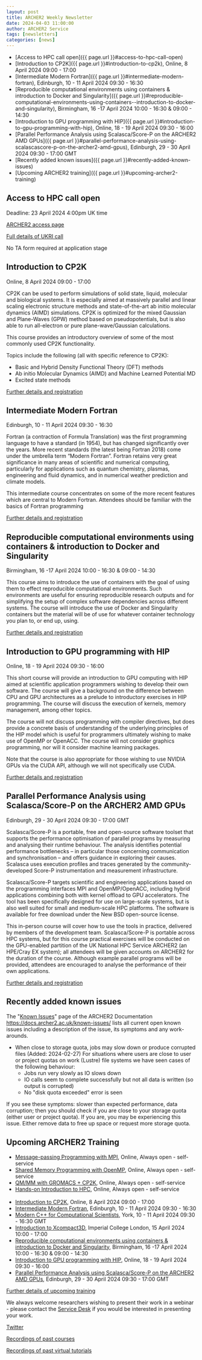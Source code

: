 ```yaml
---
layout: post
title: ARCHER2 Weekly Newsletter
date: 2024-04-03 11:00:00
author: ARCHER2 Service
tags: [newsletters] 
categories: [news]
---
```


- [Access to HPC call open]({{ page.url }}#access-to-hpc-call-open)
- [Introduction to CP2K]({{ page.url }}#introduction-to-cp2k), Online, 8 April 2024 09:00 - 17:00 
- [Intermediate Modern Fortran]({{ page.url }}#intermediate-modern-fortran), Edinburgh, 10 - 11 April 2024 09:30 - 16:30 
- [Reproducible computational environments using containers &amp; introduction to Docker and Singularity]({{ page.url }}#reproducible-computational-environments-using-containers--introduction-to-docker-and-singularity), Birmingham, 16 -17 April 2024 10:00 - 16:30 & 09:00 - 14:30
- [Introduction to GPU programming with HIP]({{ page.url }}#introduction-to-gpu-programming-with-hip), Online, 18 - 19 April 2024 09:30 - 16:00 
- [Parallel Performance Analysis using Scalasca/Score-P on the ARCHER2 AMD GPUs]({{ page.url }}#parallel-performance-analysis-using-scalascascore-p-on-the-archer2-amd-gpus), Edinburgh, 29 - 30 April 2024 09:30 - 17:00 GMT 
- [Recently added known issues]({{ page.url }}#recently-added-known-issues)
- [Upcoming ARCHER2 training]({{ page.url }}#upcoming-archer2-training)

<!--more-->





## Access to HPC call open

Deadline: 23 April 2024 4:00pm UK time

[ARCHER2 access page](https://www.archer2.ac.uk/support-access/access.html#archer2-time-calls)

[Full details of UKRI call](https://www.ukri.org/opportunity/access-to-high-performance-computing-facilities-2024/)

No TA form required at application stage



## Introduction to CP2K

Online, 8 April 2024 09:00 - 17:00 

CP2K can be used to perform simulations of solid state, liquid, molecular and biological systems. It is especially aimed at massively parallel and linear scaling electronic structure methods and state-of-the-art ab initio molecular dynamics (AIMD) simulations. CP2K is optimized for the mixed Gaussian and Plane-Waves (GPW) method based on pseudopotentials, but is also able to run all-electron or pure plane-wave/Gaussian calculations. 

This course provides an introductory overview of some of the most commonly used CP2K functionality. 

Topics include the following (all with specific reference to CP2K):

-    Basic and Hybrid Density Functional Theory (DFT) methods
-    Ab initio Molecular Dynamics (AIMD) and Machine Learned Potential MD
-    Excited state methods

[Further details and registration](https://www.archer2.ac.uk/training/#upcoming-training)



## Intermediate Modern Fortran

Edinburgh, 10 - 11 April 2024 09:30 - 16:30

Fortran (a contraction of Formula Translation) was the first programming language to have a standard (in 1954), but has changed significantly over the years. More recent standards (the latest being Fortran 2018) come under the umbrella term “Modern Fortran”. Fortran retains very great significance in many areas of scientific and numerical computing, particularly for applications such as quantum chemistry, plasmas, engineering and fluid dynamics, and in numerical weather prediction and climate models.

This intermediate course concentrates on some of the more recent features which are central to Modern Fortran. Attendees should be familiar with the basics of Fortran programming 

[Further details and registration](https://www.archer2.ac.uk/training/#upcoming-training)




## Reproducible computational environments using containers &amp; introduction to Docker and Singularity

Birmingham, 16 -17 April 2024 10:00 - 16:30 & 09:00 - 14:30

This course aims to introduce the use of containers with the goal of using them to effect reproducible computational environments. Such environments are useful for ensuring reproducible research outputs and for simplifying the setup of complex software dependencies across different systems. The course will introduce the use of Docker and Singularity containers but the material will be of use for whatever container technology you plan to, or end up, using.

[Further details and registration](https://www.archer2.ac.uk/training/#upcoming-training)


## Introduction to GPU programming with HIP 	 

Online, 18 - 19 April 2024 09:30 - 16:00 	

This short course will provide an introduction to GPU computing with HIP aimed at scientific application programmers wishing to develop their own software. The course will give a background on the difference between CPU and GPU architectures as a prelude to introductory exercises in HIP programming. The course will discuss the execution of kernels, memory management, among other topics.

The course will not discuss programming with compiler directives, but does provide a concrete basis of understanding of the underlying principles of the HIP model which is useful for programmers ultimately wishing to make use of OpenMP or OpenACC. The course will not consider graphics programming, nor will it consider machine learning packages.

Note that the course is also appropriate for those wishing to use NVIDIA GPUs via the CUDA API, although we will not specifically use CUDA.

[Further details and registration](https://www.archer2.ac.uk/training/#upcoming-training)


## Parallel Performance Analysis using Scalasca/Score-P on the ARCHER2 AMD GPUs

Edinburgh, 29 - 30 April 2024 09:30 - 17:00 GMT

Scalasca/Score-P is a portable, free and open-source software toolset that supports the performance optimisation of parallel programs by measuring and analysing their runtime behaviour.  The analysis identifies potential performance bottlenecks – in particular those concerning communication and synchronisation – and offers guidance in exploring their causes.  Scalasca uses execution profiles and traces generated by the community-developed Score-P instrumentation and measurement infrastructure.

Scalasca/Score-P targets scientific and engineering applications based on the programming interfaces MPI and OpenMP/OpenACC, including hybrid applications combining both with kernel offload to GPU accelerators. The tool has been specifically designed for use on large-scale systems, but is also well suited for small and medium-scale HPC platforms.  The software is available for free download under the New BSD open-source license.

This in-person course will cover how to use the tools in practice, delivered by members of the development team.  Scalasca/Score-P is portable across HPC systems, but for this course practical exercises will be conducted on the GPU-enabled partition of the UK National HPC Service ARCHER2 (an HPE/Cray EX system); all attendees will be given accounts on ARCHER2 for the duration of the course.  Although example parallel programs will be provided, attendees are encouraged to analyse the performance of their own applications.  

[Further details and registration](https://www.archer2.ac.uk/training/#upcoming-training)


## Recently added known issues
 
The "[Known Issues](https://docs.archer2.ac.uk/known-issues/)" page of the ARCHER2 Documentation
<https://docs.archer2.ac.uk/known-issues/>
lists all current open known issues including a description of the issue, its symptoms and any work-arounds.

- When close to storage quota, jobs may slow down or produce corrupted files (Added: 2024-02-27)
For situations where users are close to user or project quotas on work (Lustre) file systems we have seen cases of the following behaviour:
    - Jobs run very slowly as IO slows down
    - IO calls seem to complete successfully but not all data is written (so output is corrupted)
    - No "disk quota exceeded" error is seen

If you see these symptoms: slower than expected performance, data corruption; then you should check if you are close to your storage quota (either user or project quota). If you are, you may be experiencing this issue. Either remove data to free up space or request more storage quota.


## Upcoming ARCHER2 Training

- [Message-passing Programming with MPI](https://www.archer2.ac.uk/training/courses/210000-mpi-self-service/), Online, Always open - self-service  
- [Shared Memory Programming with OpenMP](https://www.archer2.ac.uk/training/courses/210000-openmp-self-service/), Online, Always open - self-service 
- [QM/MM with GROMACS + CP2K](https://www.archer2.ac.uk/training/courses/220000-gromacs-self-service/), Online, Always open - self-service 
- [Hands-on Introduction to HPC](https://www.archer2.ac.uk/training/courses/240000-intro-hpc-self-service/), Online, Always open - self-service     <br><br>
- [Introduction to CP2K](https://www.archer2.ac.uk/training/courses/240408-cp2k), Online, 	8 April 2024 09:00 - 17:00 
- [Intermediate Modern Fortran](https://www.archer2.ac.uk/training/courses/240410-intermediate-modern-fortran/), Edinburgh, 10 - 11 April 2024 09:30 - 16:30
- [Modern C++ for Computational Scientists](https://www.archer2.ac.uk/training/courses/240410-modern-c/), York, 10 - 11 April 2024 09:30 - 16:30 GMT 
- [Introduction to Xcompact3D](https://www.archer2.ac.uk/training/courses/240415-xcompact3d/), Imperial College London, 15 April 2024 10:00 - 17:00
- [Reproducible computational environments using containers &amp; introduction to Docker and Singularity](https://www.archer2.ac.uk/training/courses/240416-containers/), Birmingham, 16 -17 April 2024 10:00 - 16:30 & 09:00 - 14:30 
- [Introduction to GPU programming with HIP](https://www.archer2.ac.uk/training/courses/240418-gpu-hip/), Online, 18 - 19 April 2024 09:30 - 16:00
- [Parallel Performance Analysis using Scalasca/Score-P on the ARCHER2 AMD GPUs](https://www.archer2.ac.uk/training/courses/240429-scalasca-gpu/), Edinburgh, 29 - 30 April 2024 09:30 - 17:00 GMT 

[Further details of upcoming training](https://www.archer2.ac.uk/training/#upcoming-training)

We always welcome researchers wishing to present their work in a webinar - please contact the [Service Desk](https://www.archer2.ac.uk/support-access/servicedesk.html) if you would be interested in presenting your work.

[Twitter](https://twitter.com/ARCHER2_HPC)

[Recordings of past courses](https://www.archer2.ac.uk/training/materials/)

[Recordings of past virtual tutorials](https://www.archer2.ac.uk/training/materials/webinars)
